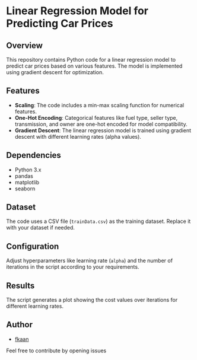 # Linear Regression Model for Predicting Car Prices

## Overview

This repository contains Python code for a linear regression model to predict car prices based on various features. The model is implemented using gradient descent for optimization.

## Features

- **Scaling**: The code includes a min-max scaling function for numerical features.
- **One-Hot Encoding**: Categorical features like fuel type, seller type, transmission, and owner are one-hot encoded for model compatibility.
- **Gradient Descent**: The linear regression model is trained using gradient descent with different learning rates (alpha values).

## Dependencies

- Python 3.x
- pandas
- matplotlib
- seaborn

## Dataset

The code uses a CSV file (`trainData.csv`) as the training dataset. Replace it with your dataset if needed.

## Configuration

Adjust hyperparameters like learning rate (`alpha`) and the number of iterations in the script according to your requirements.

## Results

The script generates a plot showing the cost values over iterations for different learning rates.


## Author

- [fkaan](https://github.com/fkaan)

Feel free to contribute by opening issues
